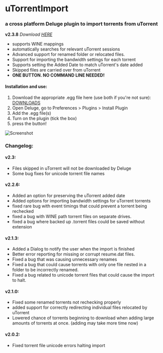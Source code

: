 # uTorrentImport
### a cross platform Deluge plugin to import torrents from uTorrent
**v2.3.8**
*Download [HERE](https://github.com/Laharah/deluge-uTorrentImport/releases/latest)*

* supports WINE mappings
* automatically searches for relevant uTorrent sessions
* Advanced support for renamed folder or relocated files.
* Support for importing the bandwidth settings for each torrent
* Supports setting the Added Date to match uTorrent's date added
* Skipped files are carried over from uTorrent
* **ONE BUTTON. NO COMMAND LINE NEEDED!**


#### Installation and use:

1. Download the appropriate .egg file here (use both if you're not sure):
   [DOWNLOADS](https://github.com/Laharah/deluge-uTorrentImport/releases/latest)
2. Open Deluge, go to Preferences > Plugins > Install Plugin
3. Add the .egg file(s)
4. Turn on the plugin (tick the box)
5. press the button!

![Screenshot](http://zippy.gfycat.com/LimpThreadbareAyeaye.gif)

### Changelog:
#### v2.3:
- Files skipped in uTorrent will not be downloaded by Deluge
- Some bug fixes for unicode torrent file names

#### v2.2.6:
- Added an option for preserving the uTorrent added date
- Added options for importing bandwidth settings for uTorrent torrents
- fixed rare bug with event timings that could prevent a torrent being rechecked
- fixed a bug with WINE path torrent files on separate drives.
- fixed a bug where backed up .torrent files could be saved without extension

#### v2.1.3:
- Added a Dialog to notify the user when the import is finished
- Better error reporting for missing or corrupt resume.dat files.
- Fixed a bug that was causing unnecessary renames
- Fixed a bug that could cause torrents with only one file nested in a folder to be
incorrectly renamed.
- Fixed a bug related to unicode torrent files that could cause the import to halt.

#### v2.1.0:
* Fixed some renamed torrents not rechecking properly
* added support for correctly redirecting individual files relocated by uTorrent
* Lowered chance of torrents beginning to download when adding large amounts of torrents at once. (adding may take more time now)

#### v2.0.2:
* Fixed torrent file unicode errors halting import
